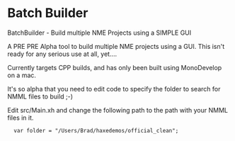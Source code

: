 Batch Builder
============

BatchBuilder - Build multiple NME Projects using a SIMPLE GUI

A PRE PRE Alpha tool to build multiple NME projects using a GUI. This isn't ready for any serious use at all, yet....

Currently targets CPP builds, and has only been built using MonoDevelop on a mac.

It's so alpha that you need to edit code to specify the folder to search for NMML files to build ;-)

Edit src/Main.xh and change the following path to the path with your NMML files in it.

      var folder = "/Users/Brad/haxedemos/official_clean";

